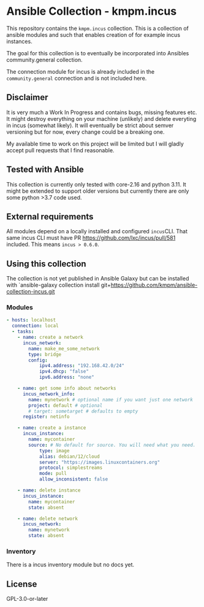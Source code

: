 # Ansible Collection - kmpm.incus
This repository contains the `kmpm.incus` collection. 
This is a collection of ansible modules and such that enables creation of for example
incus instances.

The goal for this collection is to eventually be incorporated
into Ansibles community.general collection.

The connection module for incus is already included in the `community.general` connection and is not included here.

## Disclaimer
It is very much a Work In Progress and contains bugs, missing features etc.
It might destroy everything on your machine (unlikely) and delete everyting
in incus (somewhat likely). It will eventually be strict about semver versioning but for
now, every change could be a breaking one.

My available time to work on this project will be limited but I will gladly accept 
pull requests that I find reasonable.

## Tested with Ansible
This collection is currently only tested with core-2.16 and python 3.11.
It might be extended to support older versions but currently there are only some python >3.7 
code used.

## External requirements
All modules depend on a locally installed and configured `incus`CLI.
That same incus CLI must have PR https://github.com/lxc/incus/pull/581 included. This means `incus > 0.6.0`.

## Using this collection
The collection is not yet published in Ansible Galaxy but can be installed with
`ansible-galaxy collection install git+https://github.com/kmpm/ansible-collection-incus.git

### Modules

```yaml
- hosts: localhost
  connection: local
  - tasks:
    - name: create a network
      incus_network:
        name: make_me_some_network
        type: bridge
        config:
            ipv4.address: "192.168.42.0/24"
            ipv4.dhcp: "false"
            ipv6.address: "none"

    - name: get some info about networks
      incus_network_info:
        name: mynetwork # optional name if you want just one network
        project: default # optional 
        # target: sometarget # defaults to empty
      register: netinfo

    - name: create a instance
      incus_instance:
        name: mycontainer
        source: # No default for source. You will need what you need.
            type: image
            alias: debian/12/cloud
            server: "https://images.linuxcontainers.org"
            protocol: simplestreams
            mode: pull
            allow_inconsistent: false

    - name: delete instance
      incus_instance:
        name: mycontainer
        state: absent

    - name: delete network
      incus_network:
        name: mynetwork
        state: absent
```
### Inventory
There is a incus inventory module but no docs yet.


## License
GPL-3.0-or-later
